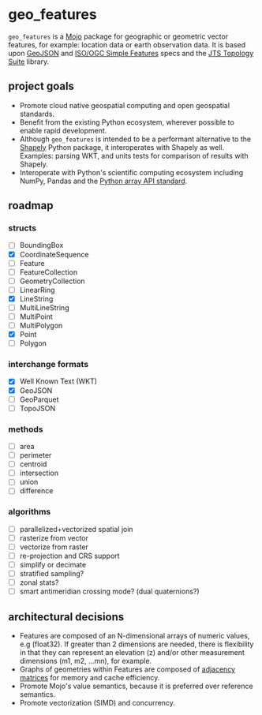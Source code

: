 # geo_features

`geo_features` is a [Mojo](https://github.com/modularml/mojo) package for geographic or geometric vector features,
for example: location data or earth observation data. It is based upon
[GeoJSON](https://datatracker.ietf.org/doc/html/rfc7946) and
[ISO/OGC Simple Features](https://en.wikipedia.org/wiki/Simple_Features/) specs and the
[JTS Topology Suite](https://github.com/locationtech/jts) library.

## project goals

- Promote cloud native geospatial computing and open geospatial standards.
- Benefit from the existing Python ecosystem, wherever possible to enable rapid development.
- Although `geo_features` is intended to be a performant alternative to the
[Shapely](https://github.com/shapely/shapely) Python package, it interoperates
with Shapely as well. Examples: parsing WKT, and units tests for comparison of results with Shapely.
- Interoperate with Python's scientific computing ecosystem including NumPy,
Pandas and the [Python array API standard](https://data-apis.org/array-api/latest).

## roadmap

### structs

- [ ] BoundingBox
- [x] CoordinateSequence
- [ ] Feature
- [ ] FeatureCollection
- [ ] GeometryCollection
- [ ] LinearRing
- [x] LineString
- [ ] MultiLineString
- [ ] MultiPoint
- [ ] MultiPolygon
- [x] Point
- [ ] Polygon

### interchange formats

- [x] Well Known Text (WKT)
- [x] GeoJSON
- [ ] GeoParquet
- [ ] TopoJSON

### methods

- [ ] area
- [ ] perimeter
- [ ] centroid
- [ ] intersection
- [ ] union
- [ ] difference

### algorithms

- [ ] parallelized+vectorized spatial join
- [ ] rasterize from vector
- [ ] vectorize from raster
- [ ] re-projection and CRS support
- [ ] simplify or decimate
- [ ] stratified sampling?
- [ ] zonal stats?
- [ ] smart antimeridian crossing mode? (dual quaternions?)

## architectural decisions

- Features are composed of an N-dimensional arrays of numeric values, e.g (float32). If greater than 2 dimensions are
needed, there is flexibility in that they can represent an elevation (z) and/or other measurement dimensions (m1, m2,
...mn), for example.
- Graphs of geometries within Features are composed of [adjacency
matrices](https://en.wikipedia.org/wiki/Adjacency_matrix) for memory and cache efficiency.
- Promote Mojo's value semantics, because it is preferred over reference semantics.
- Promote vectorization (SIMD) and concurrency.
